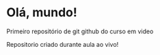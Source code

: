 # Olá, mundo!
Primeiro repositório de git github do curso em video

Repositorio criado durante aula ao vivo!

